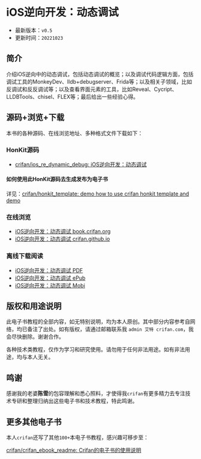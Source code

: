 # iOS逆向开发：动态调试

* 最新版本：`v0.5`
* 更新时间：`20221023`

## 简介

介绍iOS逆向中的动态调试，包括动态调试的概览；以及调试代码逻辑方面，包括调试工具的MonkeyDev、lldb+debugserver、Frida等；以及相关子领域，比如反调试和反反调试等；以及查看界面元素的工具，比如Reveal、Cycript、LLDBTools、chisel、FLEX等；最后给出一些经验心得。

## 源码+浏览+下载

本书的各种源码、在线浏览地址、多种格式文件下载如下：

### HonKit源码

* [crifan/ios_re_dynamic_debug: iOS逆向开发：动态调试](https://github.com/crifan/ios_re_dynamic_debug)

#### 如何使用此HonKit源码去生成发布为电子书

详见：[crifan/honkit_template: demo how to use crifan honkit template and demo](https://github.com/crifan/honkit_template)

### 在线浏览

* [iOS逆向开发：动态调试 book.crifan.org](https://book.crifan.org/books/ios_re_dynamic_debug/website)
* [iOS逆向开发：动态调试 crifan.github.io](https://crifan.github.io/ios_re_dynamic_debug/website)

### 离线下载阅读

* [iOS逆向开发：动态调试 PDF](https://book.crifan.org/books/ios_re_dynamic_debug/pdf/ios_re_dynamic_debug.pdf)
* [iOS逆向开发：动态调试 ePub](https://book.crifan.org/books/ios_re_dynamic_debug/epub/ios_re_dynamic_debug.epub)
* [iOS逆向开发：动态调试 Mobi](https://book.crifan.org/books/ios_re_dynamic_debug/mobi/ios_re_dynamic_debug.mobi)

## 版权和用途说明

此电子书教程的全部内容，如无特别说明，均为本人原创。其中部分内容参考自网络，均已备注了出处。如有版权，请通过邮箱联系我 `admin 艾特 crifan.com`，我会尽快删除。谢谢合作。

各种技术类教程，仅作为学习和研究使用。请勿用于任何非法用途。如有非法用途，均与本人无关。

## 鸣谢

感谢我的老婆**陈雪**的包容理解和悉心照料，才使得我`crifan`有更多精力去专注技术专研和整理归纳出这些电子书和技术教程，特此鸣谢。

## 更多其他电子书

本人`crifan`还写了其他`100+`本电子书教程，感兴趣可移步至：

[crifan/crifan_ebook_readme: Crifan的电子书的使用说明](https://github.com/crifan/crifan_ebook_readme)

